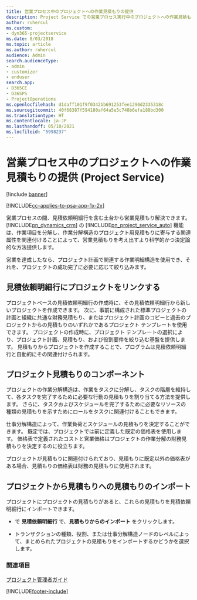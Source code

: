 ```yaml
---
title: 営業プロセス中のプロジェクトへの作業見積もりの提供
description: Project Service での営業プロセス実行中のプロジェクトへの作業見積もりの提供方法
author: ruhercul
ms.custom:
- dyn365-projectservice
ms.date: 8/03/2018
ms.topic: article
ms.author: ruhercul
audience: Admin
search.audienceType:
- admin
- customizer
- enduser
search.app:
- D365CE
- D365PS
- ProjectOperations
ms.openlocfilehash: d1daff101f9f0342bb691253fee1290d2335318c
ms.sourcegitcommit: 40f68387f594180af64a5e5c748b6efa188bd300
ms.translationtype: HT
ms.contentlocale: ja-JP
ms.lasthandoff: 05/10/2021
ms.locfileid: "5998237"
---
```

# <a name="provide-work-estimates-for-a-project-during-the-sales-process-project-service"></a>営業プロセス中のプロジェクトへの作業見積もりの提供 (Project Service)

[!include [banner](../includes/psa-now-project-operations.md)]

[!INCLUDE[cc-applies-to-psa-app-1x-2x](../includes/cc-applies-to-psa-app-1x-2x.md)]

営業プロセスの間、見積依頼明細行を含む土台から営業見積もり解決できます。 [!INCLUDE[pn_dynamics_crm](../includes/pn-dynamics-crm.md)] の [!INCLUDE[pn_project_service_auto](../includes/pn-project-service-auto.md)] 機能は、作業項目を分解し、作業分解構造のプロジェクト用見積もりに寄与する関連属性を関連付けることによって、営業見積もりを考え出すより科学的かつ決定論的な方法提供します。  
  
 営業を達成したなら、プロジェクト計画で関連する作業明細構造を使用でき、それを、プロジェクトの成功完了に必要に応じて絞り込みます。  
  
## <a name="link-a-project-to-a-quote-line"></a>見積依頼明細行にプロジェクトをリンクする  
 プロジェクトベースの見積依頼明細行の作成時に、その見積依頼明細行から新しいプロジェクトを作成できます。 次に、事前に構成された標準プロジェクトの計画と組織に共通な財務見積もり、またはプロジェクト計画のコピーと過去のプロジェクトからの見積もりのいずれかであるプロジェクト テンプレートを使用できます。 プロジェクトの作成時に、プロジェクト テンプレートの選択により、プロジェクト計画、見積もり、および役割要件を絞り込む基盤を提供します。 見積もりからプロジェクトを作成することで、プログラムは見積依頼明細行と自動的にその関連付けられます。  
  
## <a name="project-estimate-components"></a>プロジェクト見積もりのコンポーネント  
 プロジェクトの作業分解構造は、作業をタスクに分解し、タスクの階層を維持して、各タスクを完了するために必要な行動の見積もりを割り当てる方法を提供します。 さらに、タスクおよびスケジュールを完了するために必要なリソースの種類の見積もりを示すためにロールをタスクに関連付けることもできます。  
  
 仕事分解構造によって、作業負荷とスケジュールの見積もりを決定することができます。 既定では、プロジェクトでは前に定義した既定の価格表を使用します。 価格表で定義されたコストと営業価格はプロジェクトの作業分解の財務見積もりを決定するのに役立ちます。  
  
 プロジェクトが見積もりに関連付けられており、見積もりに既定以外の価格表がある場合、見積もりの価格表は財務の見積もりに使用されます。  
  
## <a name="import-estimates-from-a-project-into-a-quote"></a>プロジェクトから見積もりへの見積もりのインポート  
 プロジェクトにプロジェクトの見積もりがあると、これらの見積もりを見積依頼明細行にインポートできます。  
  
-   で **見積依頼明細行** で、**見積もりからのインポート** をクリックします。 

-   トランザクションの種類、役割、または仕事分解構造ノードのレベルによって、まとめられたプロジェクトの見積もりをインポートするかどうかを選択します。  
  
### <a name="see-also"></a>関連項目  
 [プロジェクト管理者ガイド](../psa/project-manager-guide.md)


[!INCLUDE[footer-include](../includes/footer-banner.md)]
